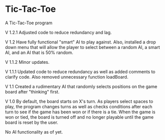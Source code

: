 # Tic-Tac-Toe
A Tic-Tac-Toe program

V 1.2.1 Adjusted code to reduce redundancy and lag.

V 1.2 Have fully functional "smart" AI to play against. Also, installed a drop down menu that will allow the player to select between a random AI, a smart AI, and an AI that is 50% random.

V 1.1.2 Minor updates.

V 1.1.1 Updated code to reduce redundancy as well as added comments to clarify code. Also removed unnecessary function loadBoard.

V 1.1 Created a rudimentary AI that randomly selects positions on the game board after "thinking" first.

V 1.0 By default, the board starts on X's turn.  As players select spaces to play, the program changes turns as well as checks conditions after each turn to see if the game has been won or if there is a tie.  When the game is won or tied, the board is turned off and no longer playable until the game board is reset by the user.

No AI functionality as of yet.